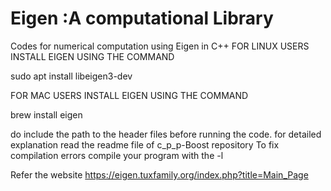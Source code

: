 # Eigen :A computational Library
Codes for numerical computation using Eigen in C++
FOR LINUX USERS INSTALL EIGEN USING THE COMMAND

sudo apt install libeigen3-dev


FOR MAC USERS INSTALL EIGEN USING THE COMMAND

brew install eigen


do include the path to the header files before running the code.
for detailed explanation read the readme file of c_p_p-Boost repository
To fix compilation errors compile your program with the -l

Refer the website https://eigen.tuxfamily.org/index.php?title=Main_Page
